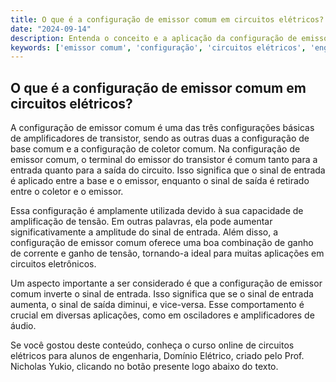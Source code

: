 ```yaml
---
title: O que é a configuração de emissor comum em circuitos elétricos?
date: "2024-09-14"
description: Entenda o conceito e a aplicação da configuração de emissor comum em circuitos elétricos.
keywords: ['emissor comum', 'configuração', 'circuitos elétricos', 'engenharia']
---
```


## O que é a configuração de emissor comum em circuitos elétricos?

A configuração de emissor comum é uma das três configurações básicas de amplificadores de transistor, sendo as outras duas a configuração de base comum e a configuração de coletor comum. Na configuração de emissor comum, o terminal do emissor do transistor é comum tanto para a entrada quanto para a saída do circuito. Isso significa que o sinal de entrada é aplicado entre a base e o emissor, enquanto o sinal de saída é retirado entre o coletor e o emissor.

Essa configuração é amplamente utilizada devido à sua capacidade de amplificação de tensão. Em outras palavras, ela pode aumentar significativamente a amplitude do sinal de entrada. Além disso, a configuração de emissor comum oferece uma boa combinação de ganho de corrente e ganho de tensão, tornando-a ideal para muitas aplicações em circuitos eletrônicos.

Um aspecto importante a ser considerado é que a configuração de emissor comum inverte o sinal de entrada. Isso significa que se o sinal de entrada aumenta, o sinal de saída diminui, e vice-versa. Esse comportamento é crucial em diversas aplicações, como em osciladores e amplificadores de áudio.

Se você gostou deste conteúdo, conheça o curso online de circuitos elétricos para alunos de engenharia, Domínio Elétrico, criado pelo Prof. Nicholas Yukio, clicando no botão presente logo abaixo do texto.